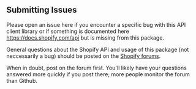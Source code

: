 Submitting Issues
-----------------

Please open an issue here if you encounter a specific bug with this API client library or if something is documented here https://docs.shopify.com/api but is missing from this package.

General questions about the Shopify API and usage of this package (not neccessarily a bug) should be posted on the [Shopify forums](https://ecommerce.shopify.com/c/shopify-apis-and-technology).

When in doubt, post on the forum first. You'll likely have your questions answered more quickly if you post there; more people monitor the forum than Github.
